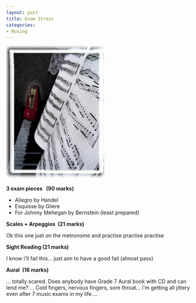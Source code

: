 ```yaml
---
layout: post
title: Exam Stress
categories:
- Musing
---
```



![](/img/str2.jpg)

**3 exam pieces   (90 marks)**

- Allegro by Handel
- Esquisse by Gliere
- For Johnny Mehegan by Bernstein (least prepared)

**Scales + Arpeggios  (21 marks)**

Ok this one just on the metronome and practise practise practise

**Sight Reading (21 marks)**

I know i'll fail this... just aim to have a good fail (almost pass)

**Aural  (18 marks)**

... totally scared. Does anybody have Grade 7 Aural book with CD and can lend me? . . Cold fingers, nervous fingers, sore throat... i'm getting all jittery even after 7 music exams in my life....
